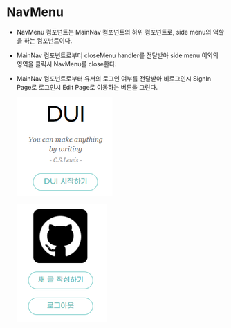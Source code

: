 # NavMenu

- NavMenu 컴포넌트는 MainNav 컴포넌트의 하위 컴포넌트로, side menu의 역할을 하는 컴포넌트이다.

- MainNav 컴포넌트로부터 closeMenu handler를 전달받아 side menu 이외의 영역을 클릭시 NavMenu를 close한다.

- MainNav 컴포넌트로부터 유저의 로그인 여부를 전달받아 비로그인시 SignIn Page로 로그인시 Edit Page로 이동하는 버튼을 그린다.

  ![Alt Text](../assets/components/navmenu-logout.PNG)

  ![Alt Text](../assets/components/navmenu-login.PNG)
